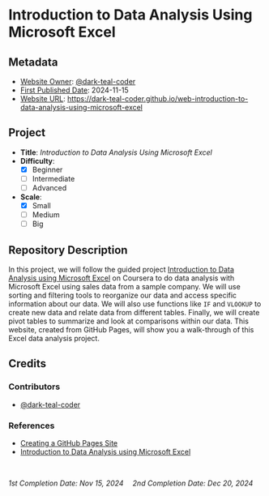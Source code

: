 # Introduction to Data Analysis Using Microsoft Excel

## Metadata

- <ins>Website Owner</ins>: [@dark-teal-coder](github.com/dark-teal-coder)
- <ins>First Published Date</ins>: 2024-11-15
- <ins>Website URL</ins>: https://dark-teal-coder.github.io/web-introduction-to-data-analysis-using-microsoft-excel

## Project

- **Title**: *Introduction to Data Analysis Using Microsoft Excel*
- **Difficulty**:
  - [x] Beginner
  - [ ] Intermediate
  - [ ] Advanced
- **Scale**:
  - [x] Small
  - [ ] Medium
  - [ ] Big

## Repository Description

In this project, we will follow the guided project [Introduction to Data Analysis using Microsoft Excel](https://www.coursera.org/projects/introduction-data-analysis-microsoft-excel) on Coursera to do data analysis with Microsoft Excel using sales data from a sample company. We will use sorting and filtering tools to reorganize our data and access specific information about our data. We will also use functions like `IF` and `VLOOKUP` to create new data and relate data from different tables. Finally, we will create pivot tables to summarize and look at comparisons within our data. This website, created from GitHub Pages, will show you a walk-through of this Excel data analysis project.  

## Credits 

### Contributors 

- [@dark-teal-coder](github.com/dark-teal-coder)

### References 

- [Creating a GitHub Pages Site](https://docs.github.com/en/pages/getting-started-with-github-pages/creating-a-github-pages-site)
- [Introduction to Data Analysis using Microsoft Excel](https://www.coursera.org/projects/introduction-data-analysis-microsoft-excel)

&nbsp;

*1st Completion Date: Nov 15, 2024*&emsp;
*2nd Completion Date: Dec 20, 2024*&emsp;

